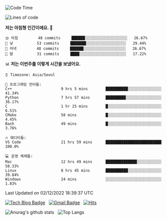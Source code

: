 <!-- ### Hi there 👋 -->

<!--
**dnchoi/dnchoi** is a ✨ _special_ ✨ repository because its `README.md` (this file) appears on your GitHub profile.

Here are some ideas to get you started:

- 🔭 I’m currently working on ...
- 🌱 I’m currently learning ...
- 👯 I’m looking to collaborate on ...
- 🤔 I’m looking for help with ...
- 💬 Ask me about ...
- 📫 How to reach me: ...
- 😄 Pronouns: ...
- ⚡ Fun fact: ...
-->

<!--START_SECTION:waka-->
![Code Time](http://img.shields.io/badge/Code%20Time-274%20hrs%2027%20mins-blue)

![Lines of code](https://img.shields.io/badge/%EC%A0%80%EB%8A%94%20%EC%97%AC%ED%83%9C%EA%B9%8C%EC%A7%80%20-118%20Thousand%20%EC%A4%84%EC%9D%98%20%EC%BD%94%EB%93%9C%EB%A5%BC%20%EC%9E%91%EC%84%B1%ED%96%88%EC%96%B4%EC%9A%94.-blue)

**저는 아침형 인간이에요. 🐤** 

```text
🌞 아침         48 commits     ██████░░░░░░░░░░░░░░░░░░░   26.67% 
🌆 낮　         53 commits     ███████░░░░░░░░░░░░░░░░░░   29.44% 
🌃 저녁         48 commits     ██████░░░░░░░░░░░░░░░░░░░   26.67% 
🌙 밤　         31 commits     ████░░░░░░░░░░░░░░░░░░░░░   17.22%

```


📊 **저는 이번주를 이렇게 시간을 보냈어요.** 

```text
⌚︎ Timezone: Asia/Seoul

💬 프로그래밍 언어들: 
C++                      9 hrs 5 mins        ██████████░░░░░░░░░░░░░░░   41.34% 
Python                   7 hrs 57 mins       █████████░░░░░░░░░░░░░░░░   36.17% 
C                        1 hr 25 mins        █░░░░░░░░░░░░░░░░░░░░░░░░   6.51% 
CMake                    58 mins             █░░░░░░░░░░░░░░░░░░░░░░░░   4.45% 
Bash                     49 mins             █░░░░░░░░░░░░░░░░░░░░░░░░   3.76%

🔥 에디터들: 
VS Code                  21 hrs 59 mins      █████████████████████████   100.0%

💻 운영 체제들: 
Mac                      12 hrs 49 mins      ██████████████░░░░░░░░░░░   58.33% 
Linux                    8 hrs 45 mins       ██████████░░░░░░░░░░░░░░░   39.84% 
Windows                  24 mins             ░░░░░░░░░░░░░░░░░░░░░░░░░   1.83%

```


 Last Updated on 02/12/2022 18:39:37 UTC
<!--END_SECTION:waka-->


[![Tech Blog Badge](http://img.shields.io/badge/-Tech%20blog-black?style=flat-square&logo=github&link=https://zzsza.github.io/)](https://dnchoi.github.io/)
&nbsp;
[![Gmail Badge](https://img.shields.io/badge/Gmail-d14836?style=flat-square&logo=Gmail&logoColor=white&link=mailto:snugyun01@gmail.com)](mailto:dongnyeokc@gmail.com)
&nbsp;
[![Hits](https://hits.seeyoufarm.com/api/count/incr/badge.svg?url=https%3A%2F%2Fgithub.com%2Fgjbae1212%2Fhit-counter&count_bg=%233D7CC8&title_bg=%23555555&icon=&icon_color=%23E7E7E7&title=hits&edge_flat=false)](https://hits.seeyoufarm.com)

![Anurag's github stats](https://github-readme-stats.vercel.app/api?username=dnchoi&show_icons=true&theme=tokyonight)
&nbsp;
![Top Langs](https://github-readme-stats.vercel.app/api/top-langs/?username=dnchoi&layout=compact&theme=tokyonight)

<div align='center'>
